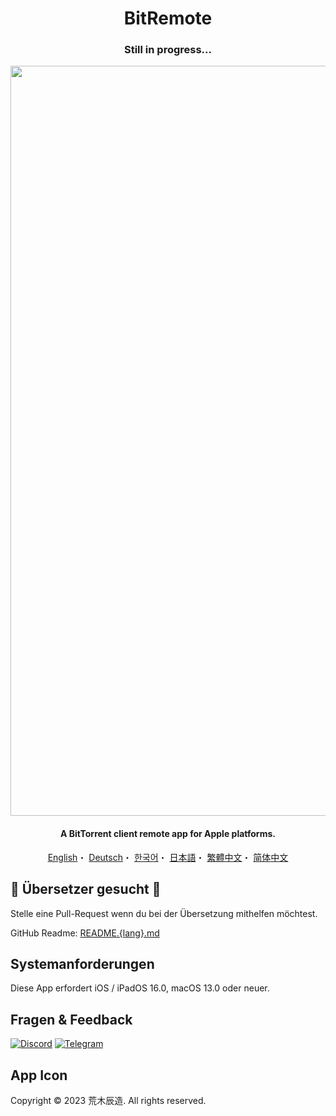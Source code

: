 <h1 align="center">BitRemote</h1>
<h3 align="center">Still in progress...</h3>

<p align="center">
<img width="1200" src="https://user-images.githubusercontent.com/31207151/223722039-34fb9809-5a17-42ef-a1ef-f34138e9b87b.png">
</p>

<h4 align="center">A BitTorrent client remote app for Apple platforms.</h4>

<p align="center">
  <a href="/README.md">English</a>・
  <a href="/READMEs/README.de.md">Deutsch</a>・
  <a href="/READMEs/README.ko.md">한국어</a>・
  <a href="/READMEs/README.jpn.md">日本語</a>・
  <a href="/READMEs/README.cht.md">繁體中文</a>・
  <a href="/READMEs/README.chs.md">简体中文</a>
</p>

## 📢 Übersetzer gesucht 📢
Stelle eine Pull-Request wenn du bei der Übersetzung mithelfen möchtest.

GitHub Readme: [README.{lang}.md](/READMEs)

## Systemanforderungen
Diese App erfordert iOS / iPadOS 16.0, macOS 13.0 oder neuer.

## Fragen & Feedback
[![Discord](https://img.shields.io/badge/Discord-7289DA?style=for-the-badge&logo=discord&logoColor=white)](https://discord.gg/EMGZVap4)
[![Telegram](https://img.shields.io/badge/Telegram-2CA5E0?style=for-the-badge&logo=telegram&logoColor=white)](https://t.me/bitremote)

## App Icon
Copyright © 2023 荒木辰造. All rights reserved.
